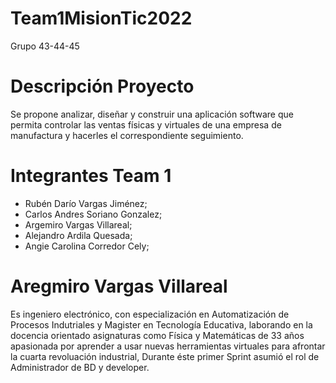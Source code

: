 # Team1MisionTic2022
Grupo 43-44-45

# Descripción Proyecto

Se propone analizar, diseñar y construir una aplicación software que permita
controlar las ventas físicas y virtuales de una empresa de manufactura y hacerles
el correspondiente seguimiento.

# Integrantes Team 1

- Rubén Darío Vargas Jiménez; 
- Carlos Andres Soriano Gonzalez; 
- Argemiro Vargas Villareal;
- Alejandro Ardila Quesada;
- Angie Carolina Corredor Cely;

# Aregmiro Vargas Villareal
Es ingeniero electrónico, con especialización en Automatización de Procesos Indutriales y Magister en Tecnología Educativa, laborando en la docencia orientado asignaturas como Física y Matemáticas de 33 años apasionada por aprender a usar nuevas herramientas virtuales para afrontar la cuarta revoluación industrial, Durante éste primer Sprint asumió el rol de Administrador de BD y developer.
